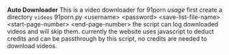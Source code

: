 **Auto Downloader**
This is a video downloader for 91porn
*usage*
first create a directory `videos`
91porn.py &lt;username&gt; &lt;password&gt; &lt;save-list-file-name&gt; &lt;start-page-number&gt; &lt;end-page-number&gt;
the script can log downloaded videos and will skip them.
currently the website uses javascript to deduct credits and can be passthrough by this script, no credits are needed to download videos.
